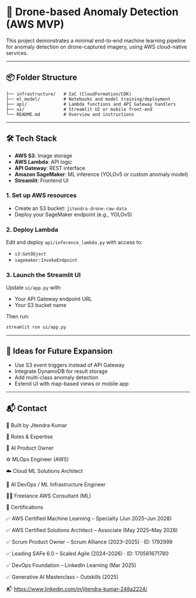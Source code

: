 # 🚁 Drone-based Anomaly Detection (AWS MVP)

This project demonstrates a minimal end-to-end machine learning pipeline for anomaly detection on drone-captured imagery, using AWS cloud-native services.

---

## 📦 Folder Structure

```
├── infrastructure/   # IaC (CloudFormation/CDK)
├── ml_model/         # Notebooks and model training/deployment
├── api/              # Lambda functions and API Gateway handlers
├── ui/               # Streamlit UI or mobile front-end
└── README.md         # Overview and instructions
```

---

## 🛠️ Tech Stack

- **AWS S3**: Image storage
- **AWS Lambda**: API logic
- **API Gateway**: REST interface
- **Amazon SageMaker**: ML inference (YOLOv5 or custom anomaly model)
- **Streamlit**: Frontend UI


### 1. Set up AWS resources
- Create an S3 bucket: `jitendra-drone-raw-data`
- Deploy your SageMaker endpoint (e.g., YOLOv5)

### 2. Deploy Lambda
Edit and deploy `api/inference_lambda.py` with access to:
- `s3:GetObject`
- `sagemaker:InvokeEndpoint`

### 3. Launch the Streamlit UI
Update `ui/app.py` with:
- Your API Gateway endpoint URL
- Your S3 bucket name

Then run:
```bash
streamlit run ui/app.py
```

---

## 🧠 Ideas for Future Expansion

- Use S3 event triggers instead of API Gateway
- Integrate DynamoDB for result storage
- Add multi-class anomaly detection
- Extend UI with map-based views or mobile app

---

## 📬 Contact
🚀 Built by Jitendra Kumar

💼 Roles & Expertise

🧠 AI Product Owner

⚙️ MLOps Engineer (AWS)

☁️ Cloud ML Solutions Architect

🔧 AI DevOps / ML Infrastructure Engineer

🧑‍💼 Freelance AWS Consultant (ML)

📜 Certifications

✅ AWS Certified Machine Learning – Specialty (Jun 2025–Jun 2028)

✅ AWS Certified Solutions Architect – Associate (May 2025–May 2028)

✅ Scrum Product Owner – Scrum Alliance (2023–2025) · ID: 1792999

✅ Leading SAFe 6.0 – Scaled Agile (2024–2026) · ID: 170561671780

✅ DevOps Foundation – LinkedIn Learning (Mar 2025)

✅ Generative AI Masterclass – Outskills (2025)

📬 https://www.linkedin.com/in/jitendra-kumar-248a2224/

